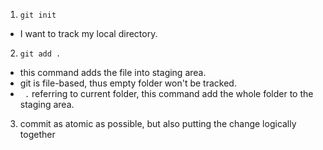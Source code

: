 1. `git init`

- I want to track my local directory.

2. `git add .`

- this command adds the file into staging area.
- git is file-based, thus empty folder won't be tracked.
- ` .` referring to current folder, this command add the whole folder to the staging area.

3. commit as atomic as possible, but also putting the change logically together
